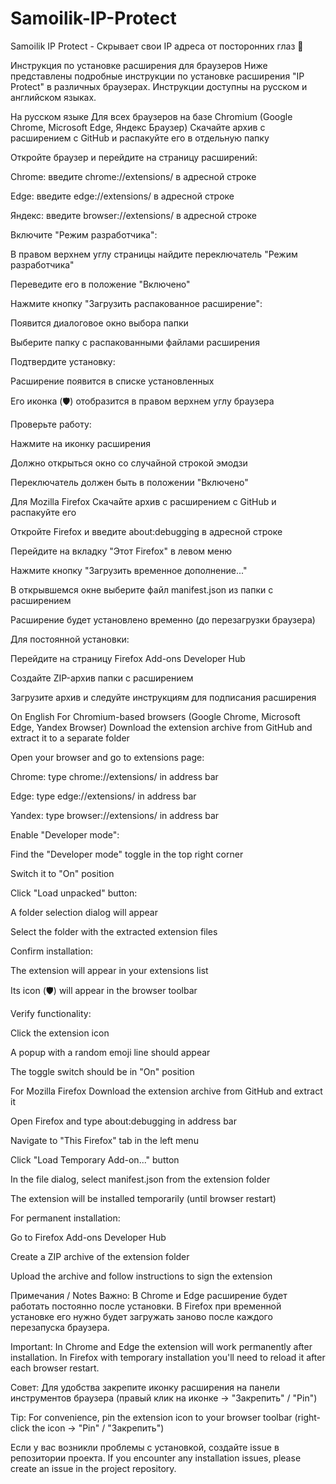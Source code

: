 # Samoilik-IP-Protect
Samoilik IP Protect - Скрывает свои IP адреса от посторонних глаз 👀

Инструкция по установке расширения для браузеров
Ниже представлены подробные инструкции по установке расширения "IP Protect" в различных браузерах. Инструкции доступны на русском и английском языках.

На русском языке
Для всех браузеров на базе Chromium (Google Chrome, Microsoft Edge, Яндекс Браузер)
Скачайте архив с расширением с GitHub и распакуйте его в отдельную папку

Откройте браузер и перейдите на страницу расширений:


Chrome: введите chrome://extensions/ в адресной строке

Edge: введите edge://extensions/ в адресной строке

Яндекс: введите browser://extensions/ в адресной строке


Включите "Режим разработчика":


В правом верхнем углу страницы найдите переключатель "Режим разработчика"


Переведите его в положение "Включено"


Нажмите кнопку "Загрузить распакованное расширение":


Появится диалоговое окно выбора папки


Выберите папку с распакованными файлами расширения


Подтвердите установку:


Расширение появится в списке установленных


Его иконка (🛡️) отобразится в правом верхнем углу браузера


Проверьте работу:


Нажмите на иконку расширения


Должно открыться окно со случайной строкой эмодзи


Переключатель должен быть в положении "Включено"


Для Mozilla Firefox
Скачайте архив с расширением с GitHub и распакуйте его


Откройте Firefox и введите about:debugging в адресной строке


Перейдите на вкладку "Этот Firefox" в левом меню


Нажмите кнопку "Загрузить временное дополнение..."


В открывшемся окне выберите файл manifest.json из папки с расширением


Расширение будет установлено временно (до перезагрузки браузера)


Для постоянной установки:


Перейдите на страницу Firefox Add-ons Developer Hub


Создайте ZIP-архив папки с расширением


Загрузите архив и следуйте инструкциям для подписания расширения


On English
For Chromium-based browsers (Google Chrome, Microsoft Edge, Yandex Browser)
Download the extension archive from GitHub and extract it to a separate folder


Open your browser and go to extensions page:

Chrome: type chrome://extensions/ in address bar

Edge: type edge://extensions/ in address bar

Yandex: type browser://extensions/ in address bar


Enable "Developer mode":


Find the "Developer mode" toggle in the top right corner


Switch it to "On" position


Click "Load unpacked" button:


A folder selection dialog will appear


Select the folder with the extracted extension files


Confirm installation:


The extension will appear in your extensions list


Its icon (🛡️) will appear in the browser toolbar


Verify functionality:


Click the extension icon


A popup with a random emoji line should appear


The toggle switch should be in "On" position


For Mozilla Firefox
Download the extension archive from GitHub and extract it

Open Firefox and type about:debugging in address bar


Navigate to "This Firefox" tab in the left menu


Click "Load Temporary Add-on..." button


In the file dialog, select manifest.json from the extension folder


The extension will be installed temporarily (until browser restart)


For permanent installation:


Go to Firefox Add-ons Developer Hub


Create a ZIP archive of the extension folder


Upload the archive and follow instructions to sign the extension


Примечания / Notes
Важно: В Chrome и Edge расширение будет работать постоянно после установки. В Firefox при временной установке его нужно будет загружать заново после каждого перезапуска браузера.

Important: In Chrome and Edge the extension will work permanently after installation. In Firefox with temporary installation you'll need to reload it after each browser restart.

Совет: Для удобства закрепите иконку расширения на панели инструментов браузера (правый клик на иконке → "Закрепить" / "Pin")

Tip: For convenience, pin the extension icon to your browser toolbar (right-click the icon → "Pin" / "Закрепить")

Если у вас возникли проблемы с установкой, создайте issue в репозитории проекта.
If you encounter any installation issues, please create an issue in the project repository.
